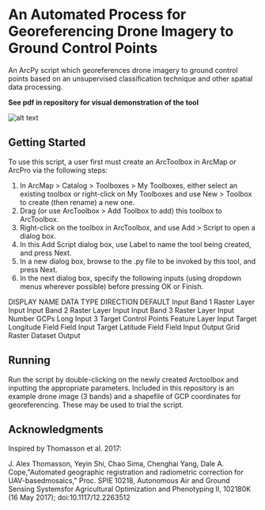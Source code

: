 # An Automated Process for Georeferencing Drone Imagery to Ground Control Points

An ArcPy script which georeferences drone imagery to ground control points based on an 
unsupervised classification technique and other spatial data processing.

**See pdf in repository for visual demonstration of the tool**

![alt text](https://raw.githubusercontent.com/dylancicero/Drone_Georeferencing_to_GCPs/edit/master/tooldemo.png)

## Getting Started

To use this script, a user first must create an ArcToolbox in ArcMap or ArcPro via the following steps:

1.   In  ArcMap > Catalog > Toolboxes > My Toolboxes, either select an existing toolbox
or right-click on My Toolboxes and use New > Toolbox to create (then rename) a new one.
2.   Drag (or use ArcToolbox > Add Toolbox to add) this toolbox to ArcToolbox.
3.   Right-click on the toolbox in ArcToolbox, and use Add > Script to open a dialog box.
4.   In this Add Script dialog box, use Label to name the tool being created, and press Next.
5.   In a new dialog box, browse to the .py file to be invoked by this tool, and press Next.
6.   In the next dialog box, specify the following inputs (using dropdown menus wherever possible)
before pressing OK or Finish.

DISPLAY NAME                    DATA TYPE           DIRECTION    DEFAULT
Input Band 1                         Raster Layer         Input
Input Band 2                         Raster Layer         Input
Input Band 3                         Raster Layer         Input
Number GCPs                      Long                      Input                3
Target Control Points            Feature Layer        Input
Target Longitude Field          Field                      Input
Target Latitude Field             Field                      Input
Output Grid                          Raster Dataset      Output


## Running

Run the script by double-clicking on the newly created Arctoolbox and inputting the appropriate parameters.
Included in this repository is an example drone image (3 bands) and a shapefile of GCP coordinates for georeferencing.
These may be used to trial the script.


## Acknowledgments

Inspired by Thomasson et al. 2017:

J. Alex  Thomasson, Yeyin  Shi, Chao  Sima, Chenghai  Yang, Dale A. Cope,"Automated geographic registration and radiometric correction for UAV-basedmosaics," Proc. SPIE 10218, Autonomous Air and Ground Sensing Systemsfor Agricultural Optimization and Phenotyping II, 102180K (16 May 2017); doi:10.1117/12.2263512

